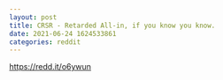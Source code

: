 ```yaml
--- 
layout: post 
title: CRSR - Retarded All-in, if you know you know. 
date: 2021-06-24 1624533861 
categories: reddit 
--- 
```

https://redd.it/o6ywun
